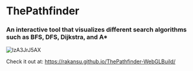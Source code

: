 # ThePathfinder


### An interactive tool that visualizes different search algorithms such as BFS, DFS, Dijkstra, and A*

![lzA3JrJ5AX](https://user-images.githubusercontent.com/57303814/101550390-1793b100-3964-11eb-810b-1ce2d2eb83bf.gif)

Check it out at: https://rakansu.github.io/ThePathfinder-WebGLBuild/
